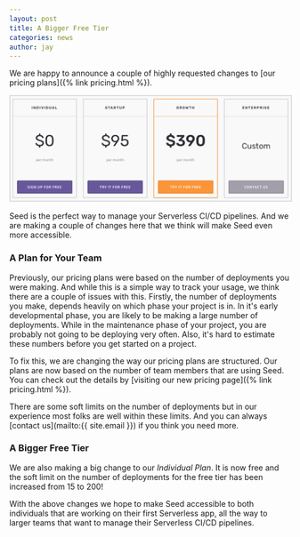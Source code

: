 ```yaml
---
layout: post
title: A Bigger Free Tier
categories: news
author: jay
---
```


We are happy to announce a couple of highly requested changes to [our pricing plans]({% link pricing.html %}).

<img alt="Updated Seed pricing plans" style="border: 2px solid #DDD;" src="/assets/blog/a-bigger-free-tier/pricing-plans.png" />

Seed is the perfect way to manage your Serverless CI/CD pipelines. And we are making a couple of changes here that we think will make Seed even more accessible.

### A Plan for Your Team

Previously, our pricing plans were based on the number of deployments you were making. And while this is a simple way to track your usage, we think there are a couple of issues with this. Firstly, the number of deployments you make, depends heavily on which phase your project is in. In it's early developmental phase, you are likely to be making a large number of deployments. While in the maintenance phase of your project, you are probably not going to be deploying very often. Also, it's hard to estimate these numbers before you get started on a project.

To fix this, we are changing the way our pricing plans are structured. Our plans are now based on the number of team members that are using Seed. You can check out the details by [visiting our new pricing page]({% link pricing.html %}).

There are some soft limits on the number of deployments but in our experience most folks are well within these limits. And you can always [contact us](mailto:{{ site.email }}) if you think you need more.

### A Bigger Free Tier

We are also making a big change to our _Individual Plan_. It is now free and the soft limit on the number of deployments for the free tier has been increased from 15 to 200!

With the above changes we hope to make Seed accessible to both individuals that are working on their first Serverless app, all the way to larger teams that want to manage their Serverless CI/CD pipelines.

